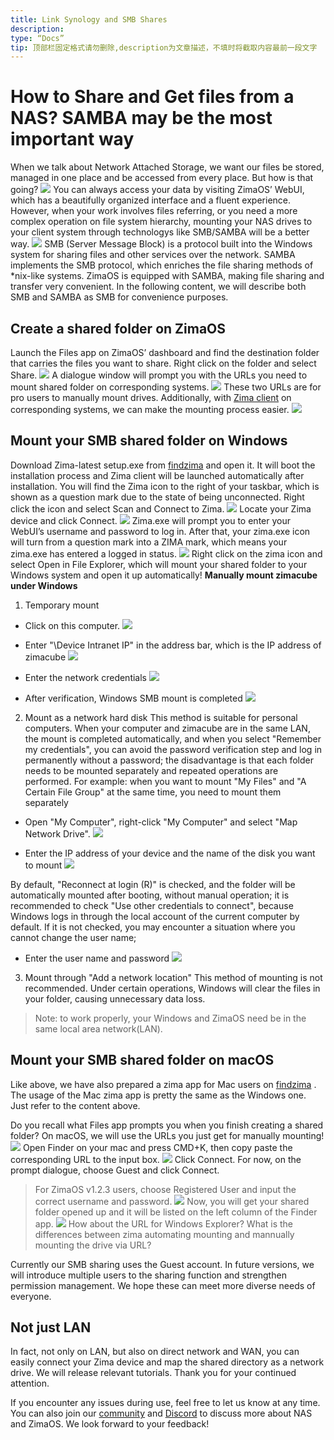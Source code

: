 ```yaml
---
title: Link Synology and SMB Shares
description:
type: “Docs”
tip: 顶部栏固定格式请勿删除,description为文章描述，不填时将截取内容最前一段文字
---
```

# How to Share and Get files from a NAS? SAMBA may be the most important way
When we talk about Network Attached Storage, we want our files be stored, managed in one place and be accessed from every place. But how is that going?
![](https://manage.icewhale.io/api/static/docs/1727149654477_image.png)
You can always access your data by visiting ZimaOS’ WebUI, which has a beautifully organized interface and a fluent experience. However, when your work involves files referring, or you need a more complex operation on file system hierarchy, mounting your NAS drives to your client system through technologys like SMB/SAMBA will be a better way.
![](https://manage.icewhale.io/api/static/docs/1727149678738_image.png)
SMB (Server Message Block) is a protocol built into the Windows system for sharing files and other services over the network. SAMBA implements the SMB protocol, which enriches the file sharing methods of *nix-like systems. ZimaOS is equipped with SAMBA, making file sharing and transfer very convenient. In the following content, we will describe both SMB and SAMBA as SMB for convenience purposes.
## Create a shared folder on ZimaOS
Launch the Files app on ZimaOS’ dashboard and find the destination folder that carries the files you want to share. Right click on the folder and select Share.
![](https://manage.icewhale.io/api/static/docs/1727149714447_image.png)
A dialogue window will prompt you with the URLs you need to mount shared folder on corresponding systems.
![](https://manage.icewhale.io/api/static/docs/1727149728058_image.png)
These two URLs are for pro users to manually mount drives. Additionally, with [Zima client](https://findzima.com/) on corresponding systems, we can make the mounting process easier.
![](https://manage.icewhale.io/api/static/docs/1727149849839_image.png)
## Mount your SMB shared folder on Windows
Download Zima-latest setup.exe from [findzima](https://findzima.com/) and open it. It will boot the installation process and Zima client will be launched automatically after installation. You will find the Zima icon to the right of your taskbar, which is shown as a question mark due to the state of being unconnected.
Right click the icon and select Scan and Connect to Zima.
![](https://manage.icewhale.io/api/static/docs/1727149936501_image.png)
Locate your Zima device and click Connect.
![](https://manage.icewhale.io/api/static/docs/1727149952959_image.png)
Zima.exe will prompt you to enter your WebUI’s username and password to log in. After that, your zima.exe icon will turn from a question mark into a ZIMA mark, which means your zima.exe has entered a logged in status.
![](https://manage.icewhale.io/api/static/docs/1727149972815_image.png)
Right click on the zima icon and select Open in File Explorer, which will mount your shared folder to your Windows system and open it up automatically!
**Manually mount zimacube under Windows**
1. Temporary mount

- Click on this computer.
![](https://manage.icewhale.io/api/static/docs/1734589265561_image.png)

- Enter "\\Device Intranet IP" in the address bar, which is the IP address of zimacube
![](https://manage.icewhale.io/api/static/docs/1734589279076_image.png)

- Enter the network credentials
![](https://manage.icewhale.io/api/static/docs/1734589285351_image.png)

- After verification, Windows SMB mount is completed
![](https://manage.icewhale.io/api/static/docs/1734589299508_image.png)

2. Mount as a network hard disk
This method is suitable for personal computers. When your computer and zimacube are in the same LAN, the mount is completed automatically, and when you select "Remember my credentials", you can avoid the password verification step and log in permanently without a password; the disadvantage is that each folder needs to be mounted separately and repeated operations are performed. For example: when you want to mount "My Files" and "A Certain File Group" at the same time, you need to mount them separately
- Open "My Computer", right-click "My Computer" and select "Map Network Drive".
![](https://manage.icewhale.io/api/static/docs/1734589308925_image.png)

- Enter the IP address of your device and the name of the disk you want to mount
![](https://manage.icewhale.io/api/static/docs/1734589315004_image.png)

By default, "Reconnect at login (R)" is checked, and the folder will be automatically mounted after booting, without manual operation; it is recommended to check "Use other credentials to connect", because Windows logs in through the local account of the current computer by default. If it is not checked, you may encounter a situation where you cannot change the user name;

- Enter the user name and password
![](https://manage.icewhale.io/api/static/docs/1734589323555_image.png)

3. Mount through "Add a network location"
This method of mounting is not recommended. Under certain operations, Windows will clear the files in your folder, causing unnecessary data loss.
> Note: to work properly, your Windows and ZimaOS need be in the same local area network(LAN).
## Mount your SMB shared folder on macOS
Like above, we have also prepared a zima app for Mac users on [findzima](https://findzima.com/) . The usage of the Mac zima app is pretty the same as the Windows one. Just refer to the content above.

Do you recall what Files app prompts you when you finish creating a shared folder? On macOS, we will use the URLs you just get for manually mounting!
![](https://manage.icewhale.io/api/static/docs/1727150063996_image.png)
Open Finder on your mac and press CMD+K, then copy paste the corresponding URL to the input box.
![](https://manage.icewhale.io/api/static/docs/1727150080211_image.png)
Click Connect. For now, on the prompt dialogue, choose Guest and click Connect.

> For ZimaOS v1.2.3 users, choose Registered User and input the correct username and password.
![](https://manage.icewhale.io/api/static/docs/1727150117572_image.png)
Now, you will get your shared folder opened up and it will be listed on the left column of the Finder app.
![](https://manage.icewhale.io/api/static/docs/1727150133237_image.png)
> How about the URL for Windows Explorer? What is the differences between zima automating mounting and mannually mounting the drive via URL?

Currently our SMB sharing uses the Guest account. In future versions, we will introduce multiple users to the sharing function and strengthen permission management. We hope these can meet more diverse needs of everyone.
## Not just LAN
In fact, not only on LAN, but also on direct network and WAN, you can easily connect your Zima device and map the shared directory as a network drive. We will release relevant tutorials. Thank you for your continued attention.

If you encounter any issues during use, feel free to let us know at any time. You can also join our [community](https://community.zimaspace.com/) and [Discord](https://discord.com/invite/uuNfKzG5) to discuss more about NAS and ZimaOS. We look forward to your feedback!

